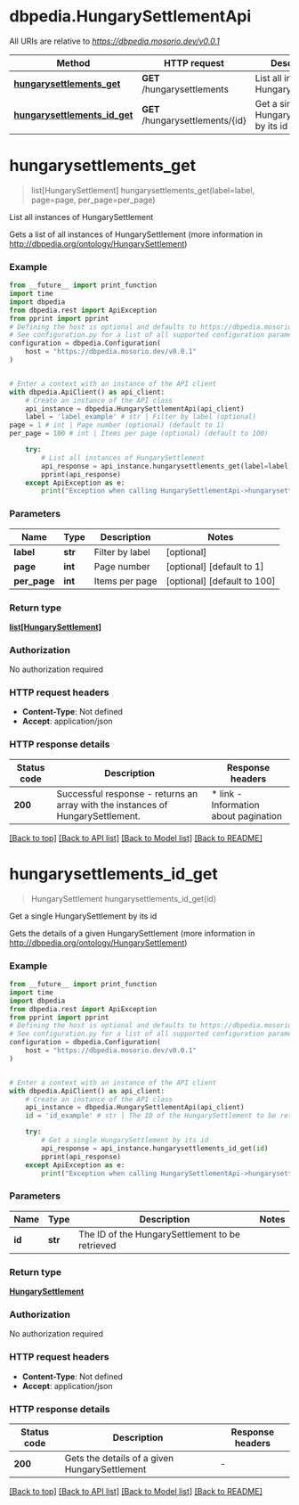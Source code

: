 # dbpedia.HungarySettlementApi

All URIs are relative to *https://dbpedia.mosorio.dev/v0.0.1*

Method | HTTP request | Description
------------- | ------------- | -------------
[**hungarysettlements_get**](HungarySettlementApi.md#hungarysettlements_get) | **GET** /hungarysettlements | List all instances of HungarySettlement
[**hungarysettlements_id_get**](HungarySettlementApi.md#hungarysettlements_id_get) | **GET** /hungarysettlements/{id} | Get a single HungarySettlement by its id


# **hungarysettlements_get**
> list[HungarySettlement] hungarysettlements_get(label=label, page=page, per_page=per_page)

List all instances of HungarySettlement

Gets a list of all instances of HungarySettlement (more information in http://dbpedia.org/ontology/HungarySettlement)

### Example

```python
from __future__ import print_function
import time
import dbpedia
from dbpedia.rest import ApiException
from pprint import pprint
# Defining the host is optional and defaults to https://dbpedia.mosorio.dev/v0.0.1
# See configuration.py for a list of all supported configuration parameters.
configuration = dbpedia.Configuration(
    host = "https://dbpedia.mosorio.dev/v0.0.1"
)


# Enter a context with an instance of the API client
with dbpedia.ApiClient() as api_client:
    # Create an instance of the API class
    api_instance = dbpedia.HungarySettlementApi(api_client)
    label = 'label_example' # str | Filter by label (optional)
page = 1 # int | Page number (optional) (default to 1)
per_page = 100 # int | Items per page (optional) (default to 100)

    try:
        # List all instances of HungarySettlement
        api_response = api_instance.hungarysettlements_get(label=label, page=page, per_page=per_page)
        pprint(api_response)
    except ApiException as e:
        print("Exception when calling HungarySettlementApi->hungarysettlements_get: %s\n" % e)
```

### Parameters

Name | Type | Description  | Notes
------------- | ------------- | ------------- | -------------
 **label** | **str**| Filter by label | [optional] 
 **page** | **int**| Page number | [optional] [default to 1]
 **per_page** | **int**| Items per page | [optional] [default to 100]

### Return type

[**list[HungarySettlement]**](HungarySettlement.md)

### Authorization

No authorization required

### HTTP request headers

 - **Content-Type**: Not defined
 - **Accept**: application/json

### HTTP response details
| Status code | Description | Response headers |
|-------------|-------------|------------------|
**200** | Successful response - returns an array with the instances of HungarySettlement. |  * link - Information about pagination <br>  |

[[Back to top]](#) [[Back to API list]](../README.md#documentation-for-api-endpoints) [[Back to Model list]](../README.md#documentation-for-models) [[Back to README]](../README.md)

# **hungarysettlements_id_get**
> HungarySettlement hungarysettlements_id_get(id)

Get a single HungarySettlement by its id

Gets the details of a given HungarySettlement (more information in http://dbpedia.org/ontology/HungarySettlement)

### Example

```python
from __future__ import print_function
import time
import dbpedia
from dbpedia.rest import ApiException
from pprint import pprint
# Defining the host is optional and defaults to https://dbpedia.mosorio.dev/v0.0.1
# See configuration.py for a list of all supported configuration parameters.
configuration = dbpedia.Configuration(
    host = "https://dbpedia.mosorio.dev/v0.0.1"
)


# Enter a context with an instance of the API client
with dbpedia.ApiClient() as api_client:
    # Create an instance of the API class
    api_instance = dbpedia.HungarySettlementApi(api_client)
    id = 'id_example' # str | The ID of the HungarySettlement to be retrieved

    try:
        # Get a single HungarySettlement by its id
        api_response = api_instance.hungarysettlements_id_get(id)
        pprint(api_response)
    except ApiException as e:
        print("Exception when calling HungarySettlementApi->hungarysettlements_id_get: %s\n" % e)
```

### Parameters

Name | Type | Description  | Notes
------------- | ------------- | ------------- | -------------
 **id** | **str**| The ID of the HungarySettlement to be retrieved | 

### Return type

[**HungarySettlement**](HungarySettlement.md)

### Authorization

No authorization required

### HTTP request headers

 - **Content-Type**: Not defined
 - **Accept**: application/json

### HTTP response details
| Status code | Description | Response headers |
|-------------|-------------|------------------|
**200** | Gets the details of a given HungarySettlement |  -  |

[[Back to top]](#) [[Back to API list]](../README.md#documentation-for-api-endpoints) [[Back to Model list]](../README.md#documentation-for-models) [[Back to README]](../README.md)

